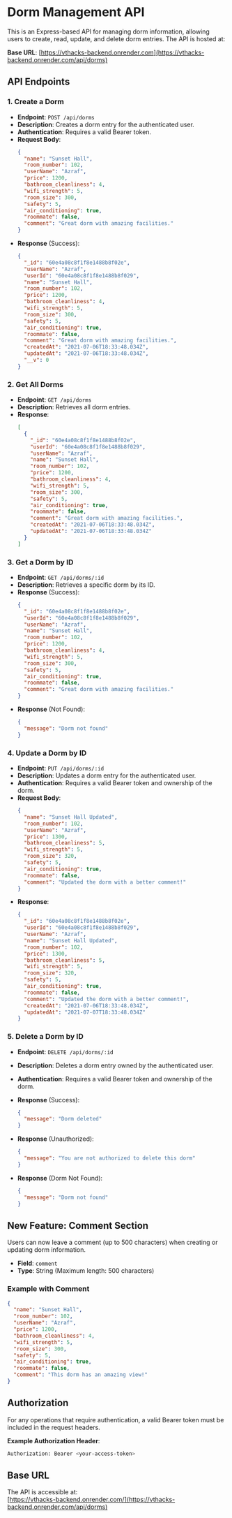 # Dorm Management API

This is an Express-based API for managing dorm information, allowing users to create, read, update, and delete dorm entries. The API is hosted at:

**Base URL**: [https://vthacks-backend.onrender.com](https://vthacks-backend.onrender.com/api/dorms)

## API Endpoints

### 1. **Create a Dorm**

- **Endpoint**: `POST /api/dorms`
- **Description**: Creates a dorm entry for the authenticated user.
- **Authentication**: Requires a valid Bearer token.
- **Request Body**:
  ```json
  {
    "name": "Sunset Hall",
    "room_number": 102,
    "userName": "Azraf",
    "price": 1200,
    "bathroom_cleanliness": 4,
    "wifi_strength": 5,
    "room_size": 300,
    "safety": 5,
    "air_conditioning": true,
    "roommate": false,
    "comment": "Great dorm with amazing facilities."
  }
  ```
- **Response** (Success):
  ```json
  {
    "_id": "60e4a08c8f1f8e1488b8f02e",
    "userName": "Azraf",
    "userId": "60e4a08c8f1f8e1488b8f029",
    "name": "Sunset Hall",
    "room_number": 102,
    "price": 1200,
    "bathroom_cleanliness": 4,
    "wifi_strength": 5,
    "room_size": 300,
    "safety": 5,
    "air_conditioning": true,
    "roommate": false,
    "comment": "Great dorm with amazing facilities.",
    "createdAt": "2021-07-06T18:33:48.034Z",
    "updatedAt": "2021-07-06T18:33:48.034Z",
    "__v": 0
  }
  ```

### 2. **Get All Dorms**

- **Endpoint**: `GET /api/dorms`
- **Description**: Retrieves all dorm entries.
- **Response**:
  ```json
  [
    {
      "_id": "60e4a08c8f1f8e1488b8f02e",
      "userId": "60e4a08c8f1f8e1488b8f029",
      "userName": "Azraf",
      "name": "Sunset Hall",
      "room_number": 102,
      "price": 1200,
      "bathroom_cleanliness": 4,
      "wifi_strength": 5,
      "room_size": 300,
      "safety": 5,
      "air_conditioning": true,
      "roommate": false,
      "comment": "Great dorm with amazing facilities.",
      "createdAt": "2021-07-06T18:33:48.034Z",
      "updatedAt": "2021-07-06T18:33:48.034Z"
    }
  ]
  ```

### 3. **Get a Dorm by ID**

- **Endpoint**: `GET /api/dorms/:id`
- **Description**: Retrieves a specific dorm by its ID.
- **Response** (Success):
  ```json
  {
    "_id": "60e4a08c8f1f8e1488b8f02e",
    "userId": "60e4a08c8f1f8e1488b8f029",
    "userName": "Azraf",
    "name": "Sunset Hall",
    "room_number": 102,
    "price": 1200,
    "bathroom_cleanliness": 4,
    "wifi_strength": 5,
    "room_size": 300,
    "safety": 5,
    "air_conditioning": true,
    "roommate": false,
    "comment": "Great dorm with amazing facilities."
  }
  ```
- **Response** (Not Found):
  ```json
  {
    "message": "Dorm not found"
  }
  ```

### 4. **Update a Dorm by ID**

- **Endpoint**: `PUT /api/dorms/:id`
- **Description**: Updates a dorm entry for the authenticated user.
- **Authentication**: Requires a valid Bearer token and ownership of the dorm.
- **Request Body**:
  ```json
  {
    "name": "Sunset Hall Updated",
    "room_number": 102,
    "userName": "Azraf",
    "price": 1300,
    "bathroom_cleanliness": 5,
    "wifi_strength": 5,
    "room_size": 320,
    "safety": 5,
    "air_conditioning": true,
    "roommate": false,
    "comment": "Updated the dorm with a better comment!"
  }
  ```
- **Response**:
  ```json
  {
    "_id": "60e4a08c8f1f8e1488b8f02e",
    "userId": "60e4a08c8f1f8e1488b8f029",
    "userName": "Azraf",
    "name": "Sunset Hall Updated",
    "room_number": 102,
    "price": 1300,
    "bathroom_cleanliness": 5,
    "wifi_strength": 5,
    "room_size": 320,
    "safety": 5,
    "air_conditioning": true,
    "roommate": false,
    "comment": "Updated the dorm with a better comment!",
    "createdAt": "2021-07-06T18:33:48.034Z",
    "updatedAt": "2021-07-07T18:33:48.034Z"
  }
  ```

### 5. **Delete a Dorm by ID**

- **Endpoint**: `DELETE /api/dorms/:id`
- **Description**: Deletes a dorm entry owned by the authenticated user.
- **Authentication**: Requires a valid Bearer token and ownership of the dorm.
- **Response** (Success):
  ```json
  {
    "message": "Dorm deleted"
  }
  ```
- **Response** (Unauthorized):
  ```json
  {
    "message": "You are not authorized to delete this dorm"
  }
  ```

- **Response** (Dorm Not Found):
  ```json
  {
    "message": "Dorm not found"
  }
  ```

## New Feature: Comment Section

Users can now leave a comment (up to 500 characters) when creating or updating dorm information.

- **Field**: `comment`
- **Type**: String (Maximum length: 500 characters)

### Example with Comment

```json
{
  "name": "Sunset Hall",
  "room_number": 102,
  "userName": "Azraf",
  "price": 1200,
  "bathroom_cleanliness": 4,
  "wifi_strength": 5,
  "room_size": 300,
  "safety": 5,
  "air_conditioning": true,
  "roommate": false,
  "comment": "This dorm has an amazing view!"
}
```

## Authorization

For any operations that require authentication, a valid Bearer token must be included in the request headers.

**Example Authorization Header**:
```bash
Authorization: Bearer <your-access-token>
```

## Base URL

The API is accessible at:  
[https://vthacks-backend.onrender.com/](https://vthacks-backend.onrender.com/api/dorms)
